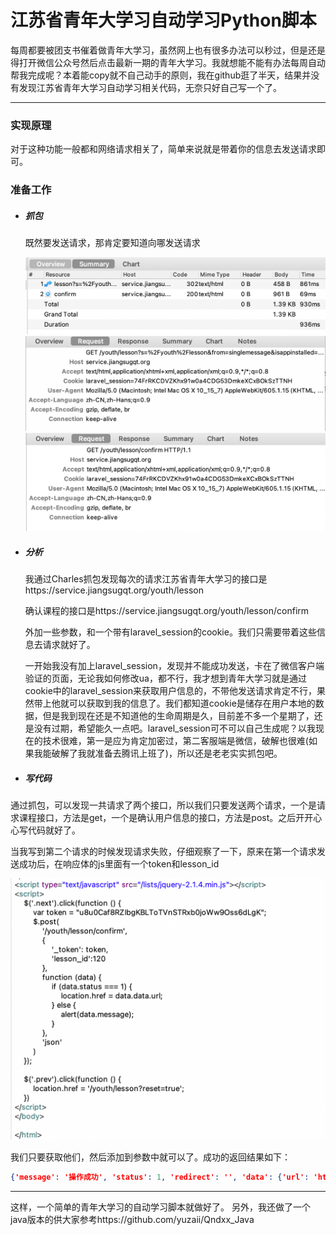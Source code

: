 # 江苏省青年大学习自动学习Python脚本

每周都要被团支书催着做青年大学习，虽然网上也有很多办法可以秒过，但是还是得打开微信公众号然后点击最新一期的青年大学习。我就想能不能有办法每周自动帮我完成呢？本着能copy就不自己动手的原则，我在github逛了半天，结果并没有发现江苏省青年大学习自动学习相关代码，无奈只好自己写一个了。

---

### 实现原理

对于这种功能一般都和网络请求相关了，简单来说就是带着你的信息去发送请求即可。

### 准备工作

+ ##### 抓包

  既然要发送请求，那肯定要知道向哪发送请求

  <img src="img/image-20220317212319083.png" alt="image-20220317212319083" style="zoom:50%;" />

  <img src="img/image-20220317210836350.png" alt="image-20220317210836350" style="zoom:50%;" />

  <img src="img/image-20220317211344168.png" alt="image-20220317211344168" style="zoom:50%;" />

+ ##### 分析

  我通过Charles抓包发现每次的请求江苏省青年大学习的接口是https://service.jiangsugqt.org/youth/lesson

  确认课程的接口是https://service.jiangsugqt.org/youth/lesson/confirm

  外加一些参数，和一个带有laravel_session的cookie。我们只需要带着这些信息去请求就好了。

  一开始我没有加上laravel_session，发现并不能成功发送，卡在了微信客户端验证的页面，无论我如何修改ua，都不行，我才想到青年大学习就是通过cookie中的laravel_session来获取用户信息的，不带他发送请求肯定不行，果然带上他就可以获取到我的信息了。我们都知道cookie是储存在用户本地的数据，但是我到现在还是不知道他的生命周期是久，目前差不多一个星期了，还是没有过期，希望能久一点吧。laravel_session可不可以自己生成呢？以我现在的技术很难，第一是应为肯定加密过，第二客服端是微信，破解也很难(如果我能破解了我就准备去腾讯上班了)，所以还是老老实实抓包吧。

+ ##### 写代码

​		通过抓包，可以发现一共请求了两个接口，所以我们只要发送两个请求，一个是请求课程接口，方法是get，一个是确认用户信息的接口，方法是post。之后开开心心写代码就好了。

​		当我写到第二个请求的时候发现请求失败，仔细观察了一下，原来在第一个请求发送成功后，在响应体的js里面有一个token和lesson_id

<img src="img/image-20220317213507633.png" alt="image-20220317213507633" style="zoom:50%;" />

我们只要获取他们，然后添加到参数中就可以了。成功的返回结果如下：

```json
{'message': '操作成功', 'status': 1, 'redirect': '', 'data': {'url': 'https://h5.cyol.com/special/daxuexi/cep3js1vq4/m.html'}}
```

-----

这样，一个简单的青年大学习的自动学习脚本就做好了。
另外，我还做了一个java版本的供大家参考https://github.com/yuzaii/Qndxx_Java
